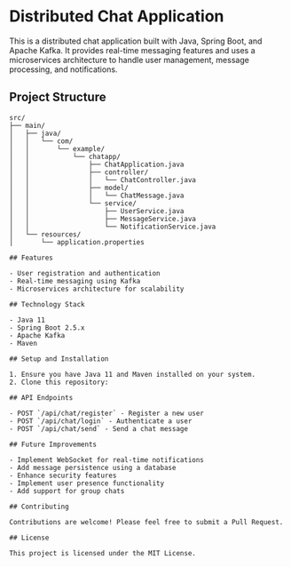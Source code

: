 # Distributed Chat Application

This is a distributed chat application built with Java, Spring Boot, and Apache Kafka. It provides real-time messaging features and uses a microservices architecture to handle user management, message processing, and notifications.

## Project Structure

```plaintext
src/
├── main/
│   ├── java/
│   │   └── com/
│   │       └── example/
│   │           └── chatapp/
│   │               ├── ChatApplication.java
│   │               ├── controller/
│   │               │   └── ChatController.java
│   │               ├── model/
│   │               │   └── ChatMessage.java
│   │               └── service/
│   │                   ├── UserService.java
│   │                   ├── MessageService.java
│   │                   └── NotificationService.java
│   └── resources/
│       └── application.properties

## Features

- User registration and authentication
- Real-time messaging using Kafka
- Microservices architecture for scalability

## Technology Stack

- Java 11
- Spring Boot 2.5.x
- Apache Kafka
- Maven

## Setup and Installation

1. Ensure you have Java 11 and Maven installed on your system.
2. Clone this repository:

## API Endpoints

- POST `/api/chat/register` - Register a new user
- POST `/api/chat/login` - Authenticate a user
- POST `/api/chat/send` - Send a chat message

## Future Improvements

- Implement WebSocket for real-time notifications
- Add message persistence using a database
- Enhance security features
- Implement user presence functionality
- Add support for group chats

## Contributing

Contributions are welcome! Please feel free to submit a Pull Request.

## License

This project is licensed under the MIT License.
